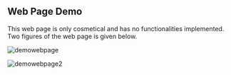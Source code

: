 ## Web Page Demo

This web page is only cosmetical and has no functionalities implemented.
Two figures of the web page is given below.

![demowebpage](https://user-images.githubusercontent.com/10501925/40673631-95a68aec-6372-11e8-9c56-ab2167c332ee.png)

![demowebpage2](https://user-images.githubusercontent.com/10501925/40673722-e14da57a-6372-11e8-8657-f1ff702de044.png)
